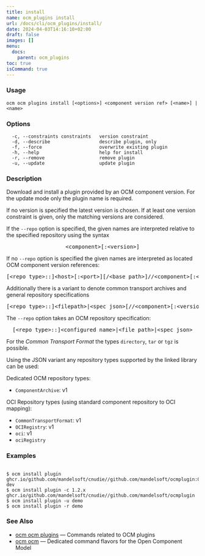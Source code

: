```yaml
---
title: install
name: ocm_plugins install
url: /docs/cli/ocm_plugins/install/
date: 2024-04-03T14:16:10+02:00
draft: false
images: []
menu:
  docs:
    parent: ocm_plugins
toc: true
isCommand: true
---
```

### Usage

```
ocm ocm plugins install [<options>] <component version ref> [<name>] | <name>
```

### Options

```
  -c, --constraints constraints   version constraint
  -d, --describe                  describe plugin, only
  -f, --force                     overwrite existing plugin
  -h, --help                      help for install
  -r, --remove                    remove plugin
  -u, --update                    update plugin
```

### Description


Download and install a plugin provided by an OCM component version.
For the update mode only the plugin name is required. 

If no version is specified the latest version is chosen. If at least one
version constraint is given, only the matching versions are considered.


If the <code>--repo</code> option is specified, the given names are interpreted
relative to the specified repository using the syntax

<center>
    <pre>&lt;component>[:&lt;version>]</pre>
</center>

If no <code>--repo</code> option is specified the given names are interpreted 
as located OCM component version references:

<center>
    <pre>[&lt;repo type>::]&lt;host>[:&lt;port>][/&lt;base path>]//&lt;component>[:&lt;version>]</pre>
</center>

Additionally there is a variant to denote common transport archives
and general repository specifications

<center>
    <pre>[&lt;repo type>::]&lt;filepath>|&lt;spec json>[//&lt;component>[:&lt;version>]]</pre>
</center>

The <code>--repo</code> option takes an OCM repository specification:

<center>
    <pre>[&lt;repo type>::]&lt;configured name>|&lt;file path>|&lt;spec json></pre>
</center>

For the *Common Transport Format* the types <code>directory</code>,
<code>tar</code> or <code>tgz</code> is possible.

Using the JSON variant any repository types supported by the 
linked library can be used:

Dedicated OCM repository types:
  - <code>ComponentArchive</code>: v1

OCI Repository types (using standard component repository to OCI mapping):
  - <code>CommonTransportFormat</code>: v1
  - <code>OCIRegistry</code>: v1
  - <code>oci</code>: v1
  - <code>ociRegistry</code>


### Examples

```

$ ocm install plugin ghcr.io/github.com/mandelsoft/cnudie//github.com/mandelsoft/ocmplugin:0.1.0-dev
$ ocm install plugin -c 1.2.x ghcr.io/github.com/mandelsoft/cnudie//github.com/mandelsoft/ocmplugin
$ ocm install plugin -u demo
$ ocm install plugin -r demo

```

### See Also

* [ocm ocm plugins](/docs/cli/cli/plugins)	 &mdash; Commands related to OCM plugins
* [ocm ocm](/docs/cli/cli)	 &mdash; Dedicated command flavors for the Open Component Model

